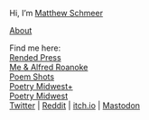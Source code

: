 Hi, I’m [Matthew Schmeer](https://www.linkedin.com/in/matthew-schmeer-6aaa4b144/)  

[About](http://blogs.jccc.edu/schmeer/?page_id=54)  

Find me here:  
[Rended Press](https://rendedpress.blogspot.com/)  
[Me & Alfred Roanoke](https://meandalfredroanoke.wordpress.com/)  
[Poem Shots](https://poemshots.wordpress.com/)  
[Poetry Midwest+](https://poetrymidwestplus.wordpress.com/)  
[Poetry Midwest](https://poetrymidwest.blogspot.com/)  
[Twitter](https://twitter.com/mwschmeer) | [Reddit](https://www.reddit.com/user/vlarkvaaran) | [itch.io](https://vlark.itch.io/) | [Mastodon](https://writing.exchange/@mwschmeer)
